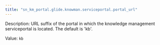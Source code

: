 ```yaml
---
title: "sn_km_portal.glide.knowman.serviceportal.portal_url"
---
```


Description: URL suffix of the portal in which the knowledge management serviceportal is located. The default is 'kb'.

Value: `kb`